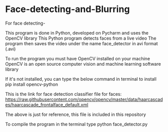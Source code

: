 # Face-detecting-and-Blurring


For face detecting-

This program is done in Python, developed on Pycharm and uses the OpenCV library
This Python program detects faces from a live video
The program then saves the video under the name face_detector in avi format (.avi)

To run the program you must have OpenCV installed on your machine 
OpenCV is an open source computer vision and machine learning software library

If it's not installed, you can type the below command in terminal to install
 pip install opencv-python

This is the link for face detection classifier file for faces:
https://raw.githubusercontent.com/opencv/opencv/master/data/haarcascades/haarcascade_frontalface_default.xml

The above is just for reference, this file is included in this repository

To compile the program in the terminal type 
 python face_detector.py
